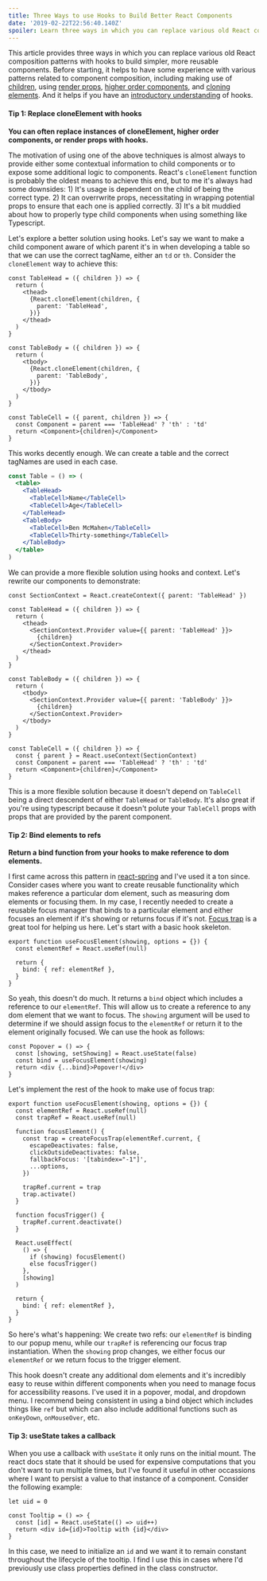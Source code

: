 ```yaml
---
title: Three Ways to use Hooks to Build Better React Components
date: '2019-02-22T22:56:40.140Z'
spoiler: Learn three ways in which you can replace various old React composition patterns with hooks to build simpler, more reusable components.
---
```


This article provides three ways in which you can replace various old React composition patterns with hooks to build simpler, more reusable components. Before starting, it helps to have some experience with various patterns related to component composition, including making use of [children](https://benmcmahen.com/mastering-react-component-composition/), using [render props](https://benmcmahen.com/using-render-functions/), [higher order components](https://reactjs.org/docs/higher-order-components.html), and [cloning elements](https://reactjs.org/docs/react-api.html#cloneelement). And it helps if you have an [introductory understanding](https://reactjs.org/docs/hooks-intro.html) of hooks.

#### Tip 1: Replace cloneElement with hooks

**You can often replace instances of cloneElement, higher order components, or render props with hooks.**

The motivation of using one of the above techniques is almost always to provide either some contextual information to child components or to expose some additional logic to components. React's `cloneElement` function is probably the oldest means to achieve this end, but to me it's always had some downsides: 1) It's usage is dependent on the child of being the correct type. 2) It can overrwrite props, necessitating in wrapping potential props to ensure that each one is applied correctly. 3) It's a bit muddied about how to properly type child components when using something like Typescript.

Let's explore a better solution using hooks. Let's say we want to make a child component aware of which parent it's in when developing a table so that we can use the correct tagName, either an `td` or `th`. Consider the `cloneElement` way to achieve this:

```jsx{4-6,14-16}
const TableHead = ({ children }) => {
  return (
    <thead>
      {React.cloneElement(children, {
        parent: 'TableHead',
      })}
    </thead>
  )
}

const TableBody = ({ children }) => {
  return (
    <tbody>
      {React.cloneElement(children, {
        parent: 'TableBody',
      })}
    </tbody>
  )
}

const TableCell = ({ parent, children }) => {
  const Component = parent === 'TableHead' ? 'th' : 'td'
  return <Component>{children}</Component>
}
```

This works decently enough. We can create a table and the correct tagNames are used in each case.

```jsx
const Table = () => (
  <table>
    <TableHead>
      <TableCell>Name</TableCell>
      <TableCell>Age</TableCell>
    </TableHead>
    <TableBody>
      <TableCell>Ben McMahen</TableCell>
      <TableCell>Thirty-something</TableCell>
    </TableBody>
  </table>
)
```

We can provide a more flexible solution using hooks and context. Let's rewrite our components to demonstrate:

```jsx{1,6-8,24}
const SectionContext = React.createContext({ parent: 'TableHead' })

const TableHead = ({ children }) => {
  return (
    <thead>
      <SectionContext.Provider value={{ parent: 'TableHead' }}>
        {children}
      </SectionContext.Provider>
    </thead>
  )
}

const TableBody = ({ children }) => {
  return (
    <tbody>
      <SectionContext.Provider value={{ parent: 'TableBody' }}>
        {children}
      </SectionContext.Provider>
    </tbody>
  )
}

const TableCell = ({ children }) => {
  const { parent } = React.useContext(SectionContext)
  const Component = parent === 'TableHead' ? 'th' : 'td'
  return <Component>{children}</Component>
}
```

This is a more flexible solution because it doesn't depend on `TableCell` being a direct descendent of either `TableHead` or `TableBody`. It's also great if you're using typescript because it doesn't polute your `TableCell` props with props that are provided by the parent component.

#### Tip 2: Bind elements to refs

**Return a bind function from your hooks to make reference to dom elements.**

I first came across this pattern in [react-spring](https://www.react-spring.io) and I've used it a ton since. Consider cases where you want to create reusable functionality which makes reference a particular dom element, such as measuring dom elements or focusing them. In my case, I recently needed to create a reusable focus manager that binds to a particular element and either focuses an element if it's showing or returns focus if it's not. [Focus trap](https://github.com/davidtheclark/focus-trap) is a great tool for helping us here. Let's start with a basic hook skeleton.

```jsx{2,5}
export function useFocusElement(showing, options = {}) {
  const elementRef = React.useRef(null)

  return {
    bind: { ref: elementRef },
  }
}
```

So yeah, this doesn't do much. It returns a `bind` object which includes a reference to our `elementRef`. This will allow us to create a reference to any dom element that we want to focus. The `showing` argument will be used to determine if we should assign focus to the `elementRef` or return it to the element originally focused. We can use the hook as follows:

```jsx{3-4}
const Popover = () => {
  const [showing, setShowing] = React.useState(false)
  const bind = useFocusElement(showing)
  return <div {...bind}>Popover!</div>
}
```

Let's implement the rest of the hook to make use of focus trap:

```jsx{2,30}
export function useFocusElement(showing, options = {}) {
  const elementRef = React.useRef(null)
  const trapRef = React.useRef(null)

  function focusElement() {
    const trap = createFocusTrap(elementRef.current, {
      escapeDeactivates: false,
      clickOutsideDeactivates: false,
      fallbackFocus: '[tabindex="-1"]',
      ...options,
    })

    trapRef.current = trap
    trap.activate()
  }

  function focusTrigger() {
    trapRef.current.deactivate()
  }

  React.useEffect(
    () => {
      if (showing) focusElement()
      else focusTrigger()
    },
    [showing]
  )

  return {
    bind: { ref: elementRef },
  }
}
```

So here's what's happening: We create two refs: our `elementRef` is binding to our popup menu, while our `trapRef` is referencing our focus trap instantiation. When the `showing` prop changes, we either focus our `elementRef` or we return focus to the trigger element.

This hook doesn't create any additional dom elements and it's incredibly easy to reuse within different components when you need to manage focus for accessibility reasons. I've used it in a popover, modal, and dropdown menu. I recommend being consistent in using a bind object which includes things like `ref` but which can also include additional functions such as `onKeyDown`, `onMouseOver`, etc.

#### Tip 3: useState takes a callback

When you use a callback with `useState` it only runs on the initial mount. The react docs state that it should be used for expensive computations that you don't want to run multiple times, but I've found it useful in other occassions where I want to persist a value to that instance of a component. Consider the following example:

```jsx{4}
let uid = 0

const Tooltip = () => {
  const [id] = React.useState(() => uid++)
  return <div id={id}>Tooltip with {id}</div>
}
```

In this case, we need to initialize an `id` and we want it to remain constant throughout the lifecycle of the tooltip. I find I use this in cases where I'd previously use class properties defined in the class constructor.
